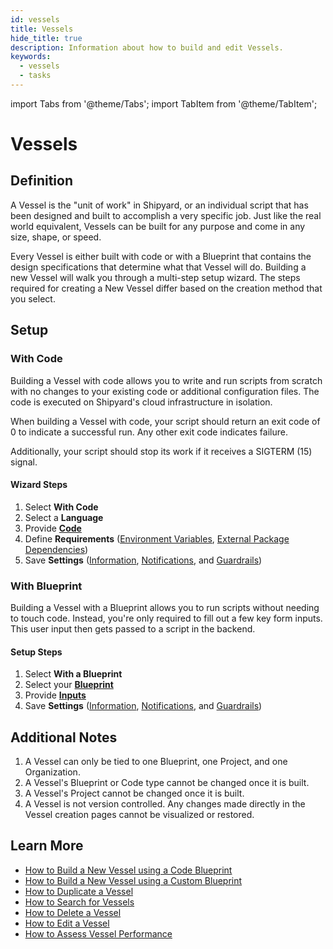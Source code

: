 ```yaml
---
id: vessels
title: Vessels
hide_title: true
description: Information about how to build and edit Vessels.
keywords:
  - vessels
  - tasks
---
```


import Tabs from '@theme/Tabs';
import TabItem from '@theme/TabItem';

# Vessels

## Definition

A Vessel is the "unit of work" in Shipyard, or an individual script that has been designed and built to accomplish a very specific job. Just like the real world equivalent, Vessels can be built for any purpose and come in any size, shape, or speed.

Every Vessel is either built with code or with a Blueprint that contains the design specifications that determine what that Vessel will do. Building a new Vessel will walk you through a multi-step setup wizard. The steps required for creating a New Vessel differ based on the creation method that you select.

## Setup

### With Code

Building a Vessel with code allows you to write and run scripts from scratch with no changes to your existing code or additional configuration files. The code is executed on Shipyard's cloud infrastructure in isolation.

When building a Vessel with code, your script should return an exit code of 0 to indicate a successful run. Any other exit code indicates failure.

Additionally, your script should stop its work if it receives a SIGTERM \(15\) signal.

#### Wizard Steps

1. Select **With Code**
2. Select a **Language**
3. Provide [**Code**](../code/code-overview)
4. Define **Requirements** \([Environment Variables](../requirements/environment-variables), [External Package Dependencies](../requirements/external-package-dependencies)\)
5. Save **Settings** \([Information](../settings/information), [Notifications](../settings/notifications), and [Guardrails](../settings/guardrails)\)

### With Blueprint

Building a Vessel with a Blueprint allows you to run scripts without needing to touch code. Instead, you're only required to fill out a few key form inputs. This user input then gets passed to a script in the backend.

#### Setup Steps

1. Select **With a Blueprint**
1. Select your [**Blueprint**](../blueprints/blueprints-overview)
1. Provide [**Inputs**](inputs)
1. Save **Settings** \([Information](../settings/information), [Notifications](../settings/notifications), and [Guardrails](../settings/guardrails)\)

## Additional Notes

1. A Vessel can only be tied to one Blueprint, one Project, and one Organization.
2. A Vessel's Blueprint or Code type cannot be changed once it is built.
3. A Vessel's Project cannot be changed once it is built.
4. A Vessel is not version controlled. Any changes made directly in the Vessel creation pages cannot be visualized or restored.

## Learn More

- [How to Build a New Vessel using a Code Blueprint](../../how-tos/vessels/build-vessel-code)
- [How to Build a New Vessel using a Custom Blueprint](../../how-tos/vessels/build-vessel-blueprint)
- [How to Duplicate a Vessel](../../how-tos/vessels/duplicate-vessel)
- [How to Search for Vessels](../../how-tos/vessels/search-for-vessel)
- [How to Delete a Vessel](../../how-tos/vessels/delete-vessel)
- [How to Edit a Vessel](../../how-tos/vessels/edit-vessel)
- [How to Assess Vessel Performance](../../how-tos/vessels/assess-vessel-performance)
